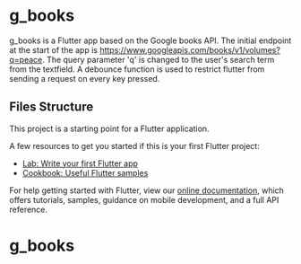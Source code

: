 # g_books

g_books is a Flutter app based on the Google books API. The initial endpoint at the start of the app is https://www.googleapis.com/books/v1/volumes?q=peace. The query parameter 'q' is changed to the user's search term from the textfield. A debounce function is used to restrict flutter from sending a request on every key pressed.

## Files Structure



This project is a starting point for a Flutter application.

A few resources to get you started if this is your first Flutter project:

- [Lab: Write your first Flutter app](https://flutter.dev/docs/get-started/codelab)
- [Cookbook: Useful Flutter samples](https://flutter.dev/docs/cookbook)

For help getting started with Flutter, view our
[online documentation](https://flutter.dev/docs), which offers tutorials,
samples, guidance on mobile development, and a full API reference.
# g_books
